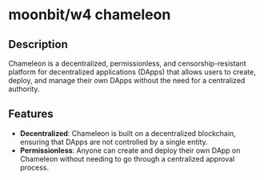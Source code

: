 # moonbit/w4 chameleon

## Description

Chameleon is a decentralized, permissionless, and censorship-resistant platform for decentralized applications (DApps) that allows users to create, deploy, and manage their own DApps without the need for a centralized authority.

## Features

- **Decentralized**: Chameleon is built on a decentralized blockchain, ensuring that DApps are not controlled by a single entity.
- **Permissionless**: Anyone can create and deploy their own DApp on Chameleon without needing to go through a centralized approval process.